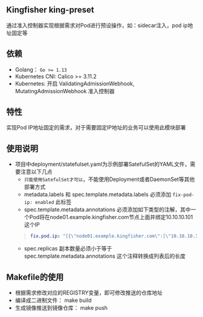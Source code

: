 ## Kingfisher king-preset

通过准入控制器实现根据需求对Pod进行预设操作，如：sidecar注入，pod ip地址固定等

## 依赖

- Golang： `Go >= 1.13`
- Kubernetes CNI: Calico >= 3.11.2
- Kubernetes: 开启 ValidatingAdmissionWebhook, MutatingAdmissionWebhook 准入控制器

## 特性

实现Pod IP地址固定的需求，对于需要固定IP地址的业务可以使用此模块部署

## 使用说明

* 项目中deployment/statefulset.yaml为示例部署SatefulSet的YAML文件，需要注意以下几点
    * `只能使用SatefulSet才可以`，不能使用Deployment或者DaemonSet等其他部署方式
    * metadata.labels 和 spec.template.metadata.labels 必须添加 `fix-pod-ip: enabled` 此标签
    * spec.template.metadata.annotations 必须添加如下类型的注解，其中一个Pod将在node01.example.kingfisher.com节点上面并绑定10.10.10.101这个IP
    >```yaml
    >fix.pod.ip: "[{\"node01.example.kingfisher.com\":[\"10.10.10.101\"]},{\"node002.example.kingfisher.com\":[\"10.10.10.102\"]},{\"node003.example.kingfisher.com\":[\"10.10.10.103\"]}]"
    >```
   * spec.replicas 副本数量必须小于等于 spec.template.metadata.annotations 这个注释转换成列表后的长度

## Makefile的使用

- 根据需求修改对应的REGISTRY变量，即可修改推送的仓库地址
- 编译成二进制文件： make build
- 生成镜像推送到镜像仓库： make push


